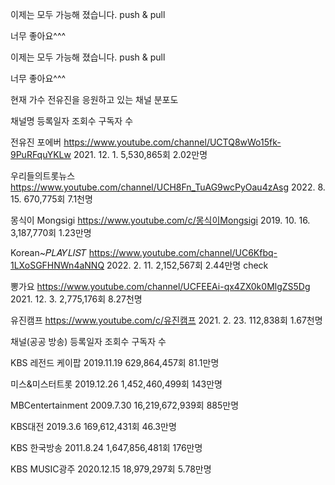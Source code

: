이제는 모두 가능해 졌습니다.
push & pull

너무 좋아요^^^

이제는 모두 가능해 졌습니다.
push & pull

너무 좋아요^^^

현재 가수 전유진을 응원하고 있는 채널 분포도

  채널명                                                                        등록일자          조회수          구독자 수


전유진 포에버     https://www.youtube.com/channel/UCTQ8wWo15fk-9PuRFquYKLw  2021. 12. 1.    5,530,865회        2.02만명


우리들의트롯뉴스   https://www.youtube.com/channel/UCH8Fn_TuAG9wcPyOau4zAsg  2022. 8. 15.      670,775회        7.1천명


몽식이 Mongsigi   https://www.youtube.com/c/몽식이Mongsigi                  2019. 10. 16.    3,187,770회       1.23만명


Korean~𝑃𝐿𝐴𝑌𝐿𝐼𝑆𝑇   https://www.youtube.com/channel/UC6Kfbq-1LXoSGFHNWn4aNNQ 2022. 2. 11.     2,152,567회       2.44만명 check


뽕가요            https://www.youtube.com/channel/UCFEEAi-qx4ZX0k0MlgZS5Dg  2021. 12. 3.     2,775,176회      8.27천명


유진캠프          https://www.youtube.com/c/유진캠프                         2021. 2. 23.       112,838회      1.67천명







  채널(공공 방송)               등록일자      조회수            구독자 수

KBS 레전드 케이팝             2019.11.19       629,864,457회              81.1만명

미스&미스터트롯               2019.12.26     1,452,460,499회               143만명

MBCentertainment              2009.7.30    16,219,672,939회               885만명 

KBS대전                        2019.3.6       169,612,431회               46.3만명

KBS 한국방송                   2011.8.24    1,647,856,481회                176만명 

KBS MUSIC광주                 2020.12.15       18,979,297회               5.78만명            
